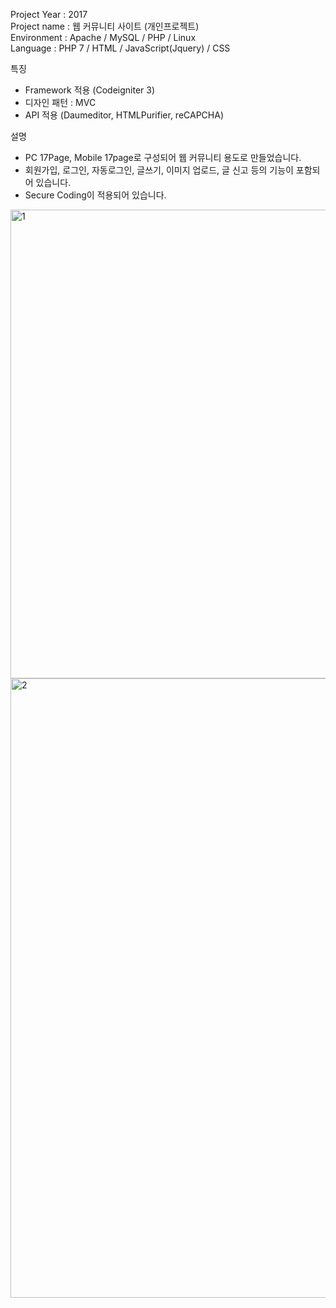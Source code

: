 Project Year : 2017 <br/>
Project name : 웹 커뮤니티 사이트 (개인프로젝트) <br/>
Environment : Apache / MySQL / PHP / Linux <br/>
Language : PHP 7 / HTML / JavaScript(Jquery) / CSS <br/>

특징
- Framework 적용 (Codeigniter 3)
- 디자인 패턴 : MVC
- API 적용 (Daumeditor, HTMLPurifier, reCAPCHA)

설명
- PC 17Page, Mobile 17page로 구성되어 웹 커뮤니티 용도로 만들었습니다.
- 회원가입, 로그인, 자동로그인, 글쓰기, 이미지 업로드, 글 신고 등의 기능이 포함되어 있습니다.
- Secure Coding이 적용되어 있습니다.

<img width="750" alt="1" src="https://user-images.githubusercontent.com/87587166/145676539-6515be38-36db-44af-b4f0-74c4668f77b2.png">
<img width="991" alt="2" src="https://user-images.githubusercontent.com/87587166/145676597-3b77149f-0671-46a6-b356-9cdafa978963.png">

